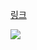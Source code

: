 [링크](https://www.acmicpc.net/problem/19942)

<img src="https://skillicons.dev/icons?i=cpp" />

```

```

